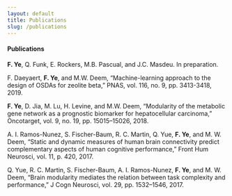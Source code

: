 ```yaml
---
layout: default
title: Publications
slug: /publications
---
```

#### Publications

**F. Ye**, Q. Funk, E. Rockers, M.B. Pascual, and J.C. Masdeu. In preparation.

F. Daeyaert, **F. Ye**, and M.W. Deem, “Machine-learning approach to the design of OSDAs for zeolite beta,” PNAS, vol. 116, no. 9, pp. 3413-3418, 2019.

**F. Ye**, D. Jia, M. Lu, H. Levine, and M.W. Deem, “Modularity of the metabolic gene network as a prognostic biomarker for hepatocellular carcinoma,” Oncotarget, vol. 9, no. 19, pp. 15015–15026, 2018.

A. I. Ramos-Nunez, S. Fischer-Baum, R. C. Martin, Q. Yue, **F. Ye**, and M. W.
Deem, “Static and dynamic measures of human brain connectivity predict complementary aspects of human cognitive performance,” Front Hum Neurosci, vol. 11, p. 420, 2017.

Q. Yue, R. C. Martin, S. Fischer-Baum, A. I. Ramos-Nunez, **F. Ye**, and M. W.
Deem, “Brain modularity mediates the relation between task complexity and performance,” J Cogn Neurosci, vol. 29, pp. 1532–1546, 2017.
<br />
<br />
